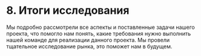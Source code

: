 # 8. Итоги исследования
Мы подробно рассмотрели все аспекты и поставленные задачи нашего проекта, что помогло нам понять, какие требования нужно выполнить нашей команде для реализации данного проекта.
Мы провели тщательное исследование рынка, это поможет нам в будущем.
